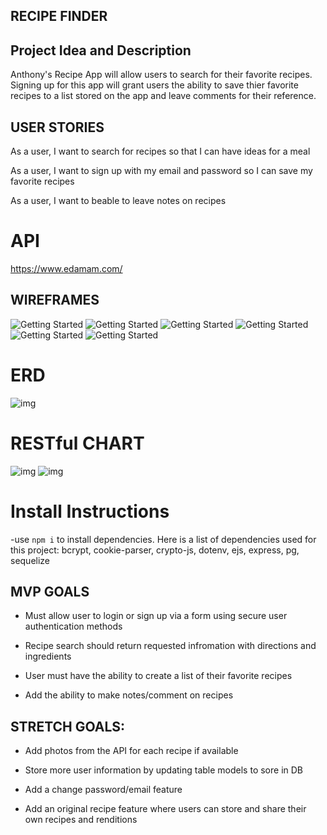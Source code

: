 ## RECIPE FINDER

## Project Idea and Description

Anthony's Recipe App will allow users to search for their favorite recipes. Signing up for this app will grant users the ability to save thier favorite recipes to a list stored on the app and leave comments for their reference.  

## USER STORIES

As a user, I want to search for recipes so that I can have ideas for a meal

As a user, I want to sign up with my email and password so I can save my favorite recipes

As a user, I want to beable to leave notes on recipes 

# API

https://www.edamam.com/

## WIREFRAMES

![Getting Started](Photos/Wireframe1.png)
![Getting Started](Photos/Wireframe2.png)
![Getting Started](Photos/Wireframe3.png)
![Getting Started](Photos/Wireframe4.png)
![Getting Started](Photos/Wireframe5.png)
![Getting Started](Photos/Wireframe6.png)



# ERD
![img](Photos/ERD.png)

# RESTful CHART

![img](Photos/RESTful_chart_1.png)
![img](Photos/RESTful_chart_2.png)

# Install Instructions

-use `npm i` to install dependencies. Here is a list of dependencies used for this project:
    bcrypt, cookie-parser, crypto-js, dotenv, ejs, express, pg, sequelize

## MVP GOALS

- Must allow user to login or sign up via a form using secure user authentication methods

- Recipe search should return requested infromation with directions and ingredients 

- User must have the ability to create a list of their favorite recipes

- Add the ability to make notes/comment on recipes

## STRETCH GOALS:

- Add photos from the API for each recipe if available 

- Store more user information by updating table models to sore in DB

- Add a change password/email feature

- Add an original recipe feature where users can store and share their own recipes and renditions

